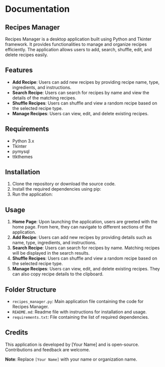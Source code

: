 # Documentation

## Recipes Manager

Recipes Manager is a desktop application built using Python and Tkinter framework. It provides functionalities to manage and organize recipes efficiently. The application allows users to add, search, shuffle, edit, and delete recipes easily.

## Features
- **Add Recipe**: Users can add new recipes by providing recipe name, type, ingredients, and instructions.
- **Search Recipe**: Users can search for recipes by name and view the details of the matching recipes.
- **Shuffle Recipes**: Users can shuffle and view a random recipe based on the selected recipe type.
- **Manage Recipes**: Users can view, edit, and delete existing recipes.

## Requirements
- Python 3.x
- Tkinter
- pymysql
- ttkthemes

## Installation
1. Clone the repository or download the source code.
2. Install the required dependencies using pip:
3. Run the application:

## Usage
1. **Home Page**: Upon launching the application, users are greeted with the home page. From here, they can navigate to different sections of the application.
2. **Add Recipe**: Users can add new recipes by providing details such as name, type, ingredients, and instructions.
3. **Search Recipe**: Users can search for recipes by name. Matching recipes will be displayed in the search results.
4. **Shuffle Recipes**: Users can shuffle and view a random recipe based on the selected recipe type.
5. **Manage Recipes**: Users can view, edit, and delete existing recipes. They can also copy recipe details to the clipboard.

## Folder Structure
- `recipes_manager.py`: Main application file containing the code for Recipes Manager.
- `README.md`: Readme file with instructions for installation and usage.
- `requirements.txt`: File containing the list of required dependencies.

## Credits
This application is developed by [Your Name] and is open-source. Contributions and feedback are welcome.

**Note**: Replace `[Your Name]` with your name or organization name.
